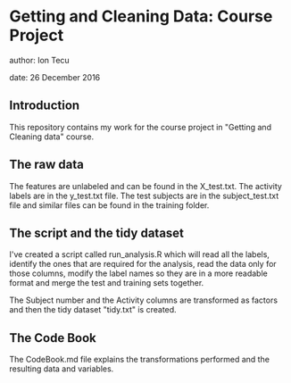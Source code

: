<!-- rmarkdown v1 -->
# Getting and Cleaning Data: Course Project

author: Ion Tecu

date: 26 December 2016

## Introduction

This repository contains my work for the course project in "Getting and Cleaning data" course.

## The raw data

The features are unlabeled and can be found in the X_test.txt. The activity labels are in the y_test.txt file. The test subjects are in the subject_test.txt file and similar files can be found in the training folder.

## The script and the tidy dataset

I've created a script called run_analysis.R which will read all the labels, identify the ones that are required for the analysis, read the data only for those columns, modify the label names so they are in a more readable format and merge the test and training sets together.

The Subject number and the Activity columns are transformed as factors and then the tidy dataset "tidy.txt" is created.

## The Code Book

The CodeBook.md file explains the transformations performed and the resulting data and variables.
